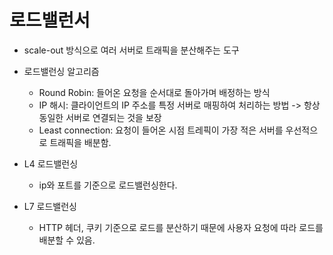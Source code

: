 # 로드밸런서
- scale-out 방식으로 여러 서버로 트래픽을 분산해주는 도구
- 로드밸런싱 알고리즘
    - Round Robin: 들어온 요청을 순서대로 돌아가며 배정하는 방식
    - IP 해시: 클라이언트의 IP 주소를 특정 서버로 매핑하여 처리하는 방법 -> 항상 동일한 서버로 연결되는 것을 보장
    - Least connection: 요청이 들어온 시점 트레픽이 가장 적은 서버를 우선적으로 트래픽을 배분함.
    
- L4 로드밸런싱
    - ip와 포트를 기준으로 로드밸런싱한다.
    
- L7 로드밸런싱
    - HTTP 헤더, 쿠키 기준으로 로드를 분산하기 때문에 사용자 요청에 따라 로드를 배분할 수 있음. 
    
